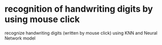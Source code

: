 # recognition of handwriting digits by using mouse click
 recognize handwriting digits (written by mouse click) using KNN and Neural Network model
